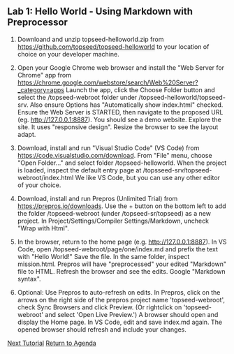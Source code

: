 ## Lab 1: Hello World - Using Markdown with Preprocessor

1. Downloand and unzip topseed-helloworld.zip from https://github.com/topseed/topseed-helloworld to your location of choice on your developer machine.

2. Open your Google Chrome web browser and install the "Web Server for Chrome" app from https://chrome.google.com/webstore/search/Web%20Server?_category=apps Launch the app, click the Choose Folder button and select the /topseed-webroot folder under /topseed-helloworld/topseed-srv. Also ensure Options has "Automatically show index.html" checked. Ensure the Web Server is STARTED, then navigate to the proposed URL (eg. http://127.0.0.1:8887). You should see a demo website. Explore the site. It uses "responsive design". Resize the browser to see the layout adapt. 

3. Download, install and run "Visual Studio Code" (VS Code) from https://code.visualstudio.com/download. From "File" menu, choose "Open Folder..." and select folder /topseed-helloworld. When the project is loaded, inspect the default entry page at /topsseed-srv/topseed-webroot/index.html We like VS Code, but you can use any other editor of your choice.

4. Download, install and run Prepros (Unlimited Trial) from https://prepros.io/downloads. Use the + button on the bottom left to add the folder /topseed-webroot (under /topseed-sr/topseed) as a new project. In Project/Settings/Compiler Settings/Markdown, uncheck "Wrap with Html". 

5. In the browser, return to the home page (e.g. http://127.0.0.1:8887). In VS Code, open /topseed-webroot/page/one/index.md and prefix the text with "Hello World!" Save the file. In the same folder, inspect mission.html. Prepros will have "preprocessed" your edited "Markdown" file to HTML. Refresh the browser and see the edits. Google "Markdown syntax". 

6. Optional: Use Prepros to auto-refresh on edits. In Prepros, click on the arrows on the right side of the prepros project name 'topseed-webroot', check Sync Browsers and click Preview. (Or rightclick on 'topseed-webroot' and select 'Open Live Preview.') A browser should open and display the Home page. In VS Code, edit and save index.md again. The opened browser should refresh and include your changes.

[Next Tutorial](../2-theBasics/) 
[Return to Agenda](../0-agenda/)
